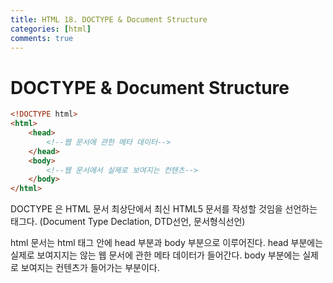 ```yaml
---
title: HTML 18. DOCTYPE & Document Structure
categories: [html]
comments: true
---
```


# DOCTYPE & Document Structure

```html
<!DOCTYPE html>
<html>
    <head>
        <!--웹 문서에 관한 메타 데이터-->
    </head>
    <body>
        <!--웹 문서에서 실제로 보여지는 컨텐츠-->
    </body>
</html>
```

DOCTYPE 은 HTML 문서 최상단에서 최신 HTML5 문서를 작성할 것임을 선언하는 태그다.
(Document Type Declation, DTD선언, 문서형식선언)

html 문서는 html 태그 안에 head 부분과 body 부분으로 이루어진다.
head 부분에는 실제로 보여지지는 않는 웹 문서에 관한 메타 데이터가 들어간다.
body 부분에는 실제로 보여지는 컨텐츠가 들어가는 부분이다.



